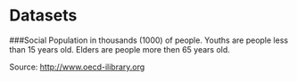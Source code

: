 # Datasets

###Social
Population in thousands (1000) of people.
Youths are people less than 15 years old.
Elders are people more then 65 years old.

Source: http://www.oecd-ilibrary.org
